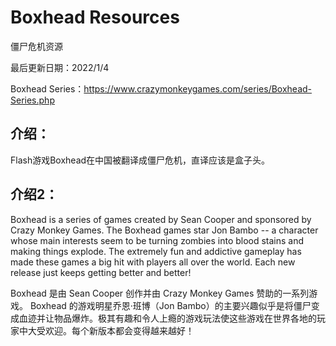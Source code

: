 # Boxhead Resources

僵尸危机资源

最后更新日期：2022/1/4

Boxhead Series：https://www.crazymonkeygames.com/series/Boxhead-Series.php

## 介绍：

Flash游戏Boxhead在中国被翻译成僵尸危机，直译应该是盒子头。

## 介绍2：

Boxhead is a series of games created by Sean Cooper and sponsored by Crazy Monkey Games. The Boxhead games star Jon Bambo -- a character whose main interests seem to be turning zombies into blood stains and making things explode. The extremely fun and addictive gameplay has made these games a big hit with players all over the world. Each new release just keeps getting better and better!

Boxhead 是由 Sean Cooper 创作并由 Crazy Monkey Games 赞助的一系列游戏。 Boxhead 的游戏明星乔恩·班博（Jon Bambo）的主要兴趣似乎是将僵尸变成血迹并让物品爆炸。极其有趣和令人上瘾的游戏玩法使这些游戏在世界各地的玩家中大受欢迎。每个新版本都会变得越来越好！
